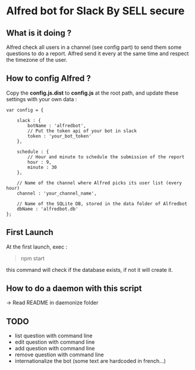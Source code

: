 # Alfred bot for Slack By SELL secure


## What is it doing ?
Alfred check all users in a channel (see config part) to send them some questions to do a report. Alfred send it every at the same time and respect the timezone of the user.


## How to config Alfred ?
Copy the **config.js.dist** to **config.js** at the root path, and update these settings with your own data :
```
var config = {

    slack : {
        botName : 'alfredbot',
        // Put the token api of your bot in slack
        token : 'your_bot_token'
    },

    schedule : {
        // Hour and minute to schedule the submission of the report
        hour : 9,
        minute : 30
    },

    // Name of the channel where Alfred picks its user list (every hour)
    channel : 'your_channel_name',

    // Name of the SQLite DB, stored in the data folder of Alfredbot
    dbName : 'alfredbot.db'
};
```


## First Launch
At the first launch, exec :
>npm start

this command will check if the database exists, if not it will create it.


## How to do a daemon with this script
-> Read README in daemonize folder


## TODO
- list question with command line
- edit question with command line
- add question with command line
- remove question with command line
- internationalize the bot (some text are hardcoded in french...)
